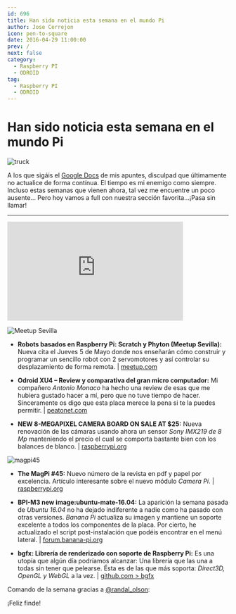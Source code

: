 ```yaml
---
id: 696
title: Han sido noticia esta semana en el mundo Pi
author: Jose Cerrejon
icon: pen-to-square
date: 2016-04-29 11:00:00
prev: /
next: false
category:
  - Raspberry PI
  - ODROID
tag:
  - Raspberry PI
  - ODROID
---
```


# Han sido noticia esta semana en el mundo Pi

![truck](/images/2016/04/truck.png)

A los que sigáis el [Google Docs](http://goo.gl/Iwhbq) de mis apuntes, disculpad que últimamente no actualice de forma contínua. El tiempo es mi enemigo como siempre. Incluso estas semanas que vienen ahora, tal vez me encuentre un poco ausente... Pero hoy vamos a full con nuestra sección favorita...¡Pasa sin llamar!

- - -
<iframe width="400" height="225" src="https://www.youtube.com/embed/JjN0kbcG9j0?rel=0&amp;showinfo=0" frameborder="0" allowfullscreen></iframe>

![Meetup Sevilla](/images/2016/03/meetup.png)

* **Robots basados en Raspberry Pi: Scratch y Phyton (Meetup Sevilla):** Nueva cita el Jueves 5 de Mayo donde nos enseñarán cómo construir y programar un sencillo robot con 2 servomotores y así controlar su desplazamiento de forma remota. | [meetup.com](http://www.meetup.com/es-ES/RaspberryPi-Hackers-en-Sevilla/events/230618814/)

* **Odroid XU4 – Review y comparativa del gran micro computador:** Mi compañero *Antonio Monaco* ha hecho una review de esas que me hubiera gustado hacer a mí, pero que no tuve tiempo de hacer. Sinceramente os digo que esta placa merece la pena si te la puedes permitir. | [peatonet.com](http://www.peatonet.com/odroid-xu4-review-y-comparativa-del-gran-micro-computador/)

* **NEW 8-MEGAPIXEL CAMERA BOARD ON SALE AT $25:** Nueva renovación de las cámaras usando ahora un sensor *Sony IMX219 de 8 Mp* manteniendo el precio el cual se comporta bastante bien con los balances de blanco. | [raspberrypi.org](https://www.raspberrypi.org/blog/new-8-megapixel-camera-board-sale-25/)

![magpi45](/images/2016/04/magpi45.png)

* **The MagPi #45:** Nuevo número de la revista en pdf y papel por excelencia. Artículo interesante sobre el nuevo módulo *Camera Pi*. | [raspberrypi.org](https://www.raspberrypi.org/magpi/magpi-issue-45-camera/)

* **BPI-M3 new image:ubuntu-mate-16.04:** La aparición la semana pasada de *Ubuntu 16.04* no ha dejado indiferente a nadie como ha pasado con otras versiones. *Banana Pi* actualiza su imagen y mantiene un soporte excelente a todos los componentes de la placa. Por cierto, he actualizado el script post-instalación que podéis encontrar en el menú lateral. | [forum.banana-pi.org](http://forum.banana-pi.org/t/bpi-m3-new-image-ubuntu-mate-16-04-2016-04-22/1522)

* **bgfx: Librería de renderizado con soporte de Raspberry Pi:** Es una utopía que algún día podríamos alcanzar: Una librería que las una a todas sin tener que pelearse. Ésta es de las que más soporta: *Direct3D, OpenGL y WebGL* a la vez. | [github.com > bgfx](https://github.com/bkaradzic/bgfx)

Comando de la semana gracias a [@randal_olson](https://twitter.com/randal_olson/):




¡Feliz finde!